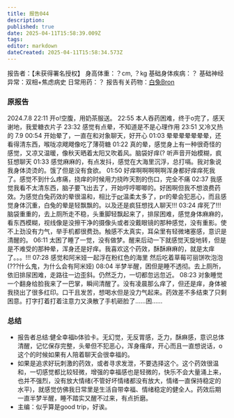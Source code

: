 ```yaml
---
title: 报告044
description: 
published: true
date: 2025-04-11T15:58:39.009Z
tags: 
editor: markdown
dateCreated: 2025-04-11T15:58:34.573Z
---
```


﻿报告者：【未获得署名授权】
身高体重：？cm, ？kg
基础身体疾病：？
基础神经异常：双相+焦虑病史
日常用药：？
报告有关药物：[白兔Bron](/%E7%99%BD%E5%85%94Bron/)

### 原报告
2024.7.8
22:11 开o!空腹，用奶茶服送。
22:55 本人吞药困难，终于o完了，感天谢地，我爱糖衣片子
23:32 感觉有点晕，不知道是不是心理作用
23:51 又冷又热的
7.9 00:54 开始晕了，一直在和对象聊天，好开心
01:03 晕晕晕晕晕晕晕，还看得清东西，喉咙凉飕飕像吃了薄荷糖
01:22 真的晕，感觉身上有一种很奇怪的感觉，又凉又温暖，像秋天晒着太阳又吹着风。脑袋好痒(?
听声音开始模糊，疯狂想聊天
01:33 感觉麻麻的，有点发抖，感觉在大海里沉浮，总打嗝。我对象说我身体烫烫的。饿了但是没有食欲。
01:50 好痒啊啊啊啊啊浑身都好痒痒死我了。感觉不到什么疼痛，挠痒的时候用力挠昨天割的伤口，完全不痛
02:37 我感觉我看不太清东西，脑子要飞出去了，开始哼哼唧唧的。好困啊但我不想浪费药效。为感觉白兔药效的晕很温和，相比于[pr](/PR80/)温柔太多了，pr的晕会犯恶心，而且感觉身体沉重，白兔的晕是轻飘飘的。以及还是疯狂想找人聊天!!!
03:24 痒死了!!!脑袋重重的，去上厕所走不稳，头重脚轻飘起来了，排尿困难，感觉身体麻麻的，看东西模糊，视线像是没擦干净的摄像头或者没戴眼镜的那种感觉，没有重影。使不上劲没有力气，举手机都很费劲。触感不太真实，耳朵里有轻微堵塞感，意识是清醒的。
06:11 太困了睡了一觉，没有做梦。醒来后动一下就感觉天旋地转，但是是不难受的那种晕，浑身还是好痒。我喜欢这个药效，酥酥麻麻的，就是太痒了。。。!!!
07:28 感觉和阿米娅一起浮在粉红色的海里 然后吃着草莓可丽饼吹泡泡(???什么鬼，为什么会有阿米娅)
08:04 半梦半醒，困但是睡不透彻。去上厕所，依旧排尿困难，走路往一边歪斜。仍然乏力，一切都忽远忽近。
08:23 对象睡觉一个翻身给脸我来了一巴掌，瞬间清醒了。没有凌晨那么痒了，但还是痒，身体被我挠出了很多红印。口干且发苦，想喝水但是没力气起来。药效差不多结束了只剩困意。打字打着打着注意力又涣散了手机砸脸了……困......

### 总结
- 报告者总结:健全幸福b体验卡。无幻觉，无反胃感，乏力，酥麻感，意识总体清醒，记忆保存完整，头晕但不犯恶心，浑身瘙痒，开心而且一直想说话，o这个的时候如果有人陪着聊天会很幸福的。
- 如果是追求好玩刺激的药效，或者寻求发泄，不要选择这个。这个药效很温和，一切感觉都比较轻微，增强的幸福感也是轻微的，快乐不会大量涌上来，也并不强烈，没有放大情绪(不管好坏情绪都没有放大，情绪一直保持稳定的水平)，就感觉仿佛我日常里是生活自带幸福、情绪稳定的健全人。药效后期一直半梦半醒，睡不踏实又醒不过来，有点折磨。
- 主编：似乎算是good trip，好诶。
